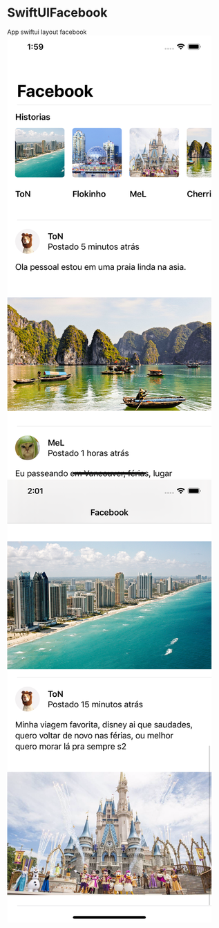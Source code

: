# SwiftUIFacebook
App swiftui layout facebook
![](https://github.com/wesleysfavarin/SwiftUIFacebook/blob/master/Simulator%20Screen%20Shot%20-%20iPhone%20Xs%20Max%20-%202019-07-06%20at%2013.59.49.png)
![](https://github.com/wesleysfavarin/SwiftUIFacebook/blob/master/Simulator%20Screen%20Shot%20-%20iPhone%20Xs%20Max%20-%202019-07-06%20at%2014.01.23.png)
